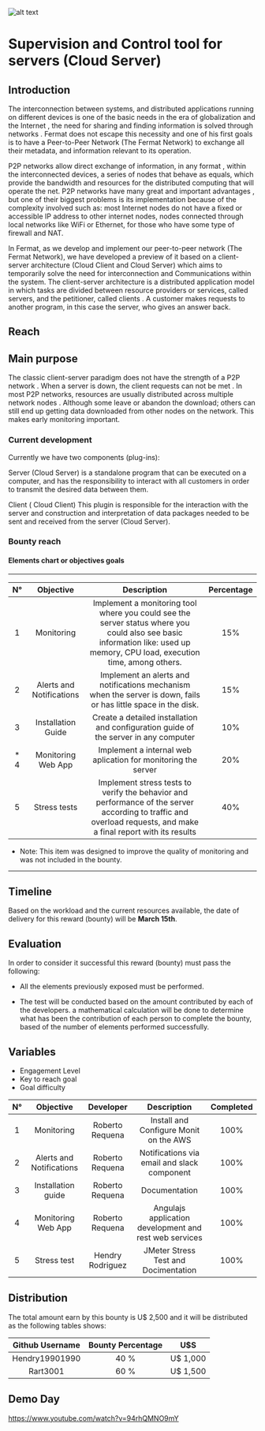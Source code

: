 ![alt text](https://github.com/bitDubai/media-kit/blob/master/MediaKit/Fermat%20Branding/Fermat%20Logotype/Fermat_Logo_3D.png "Fermat Logo")

# Supervision and Control tool for servers (Cloud Server)

## Introduction

The interconnection between systems, and distributed applications running on different devices is one of the basic needs in the era of globalization and the Internet , the need for sharing and finding information is solved through networks . Fermat does not escape this necessity and one of his first goals is to have a Peer-to-Peer Network (The Fermat Network) to exchange all their metadata, and information relevant to its operation.

P2P networks allow direct exchange of information, in any format , within the interconnected devices, a series of nodes that behave as equals, which provide the bandwidth and resources for the distributed computing that will operate the net. P2P networks have many great and important advantages , but one of their biggest problems is its implementation because of the complexity involved such as: most Internet nodes do not have a fixed or accessible IP address to other internet nodes, nodes connected through local networks like WiFi or Ethernet, for those who have some type of firewall and NAT.

In Fermat, as we develop and implement our peer-to-peer network (The Fermat Network), we have developed a preview of it based on a client-server architecture (Cloud Client and Cloud Server) which aims to temporarily solve the need for interconnection and Communications within the system. The client-server architecture is a distributed application model in which tasks are divided between resource providers or services, called servers, and the petitioner, called clients . A customer makes requests to another program, in this case the server, who gives an answer back.

## Reach

## Main purpose

The classic client-server paradigm does not have the strength of a P2P network . When a server is down, the client requests can not be met . In most P2P networks, resources are usually distributed across multiple network nodes . Although some leave or abandon the download; others can still end up getting data downloaded from other nodes on the network. This makes early monitoring important.

### Current development

Currently we have two components (plug-ins):

Server (Cloud Server) is a standalone program that can be executed on a computer, and has the responsibility to interact with all customers in order to transmit the desired data between them.

Client ( Cloud Client) This plugin is responsible for the interaction with the server and construction and interpretation of data packages needed to be sent and received from the server (Cloud Server).

### Bounty reach

#### Elements chart or objectives goals


---
| N° | Objective | Description | Percentage |
|:--:|:--------:|:-----------:|:-------------:|
| 1 |Monitoring	| Implement a monitoring tool where you could see the server status where you could also see basic information like: used up memory, CPU load, execution time, among others. | 15% |
| 2 | Alerts and Notifications | Implement an alerts and notifications mechanism when the server is down, fails or has little space in the disk.| 15% |
|3| Installation Guide | Create a detailed installation and configuration guide of the server in any computer | 10% |
|* 4| Monitoring Web App | Implement a internal web aplication for monitoring the server | 20% |
|5| Stress tests |Implement stress tests to verify the behavior and performance of the server according to traffic and overload requests, and make a final report with its results | 40% |

* Note: This item was designed to improve the quality of monitoring and was not included in the bounty.

---

## Timeline

Based on the workload and the current resources available, the date of delivery for this reward (bounty) will be  **March 15th**.

## Evaluation

In order to consider it successful this reward (bounty) must pass the following:

* All the elements previously exposed must be performed.

* The test will be conducted based on the amount contributed by each of the developers. a mathematical calculation will be done to determine what has been the contribution of each person to complete the bounty, based of the number of elements performed successfully.

## Variables

* Engagement Level
* Key to reach goal
* Goal difficulty

| N° | Objective  | Developer | Description | Completed |
|:--:|:---------:|:-------------:| :-------------:| :-------------:|
| 1  | Monitoring | Roberto Requena | Install and Configure Monit on the AWS | 100% |
| 2  | Alerts and Notifications | Roberto Requena | Notifications via email and slack component | 100% |
| 3  | Installation guide | Roberto Requena | Documentation | 100% |
| 4  | Monitoring Web App | Roberto Requena | Angulajs application development and  rest web services| 100% |
| 5  | Stress test | Hendry Rodriguez | JMeter Stress Test and Docimentation | 100% |

## Distribution

The total amount earn by this bounty is U$ 2,500 and it will be distributed as the following tables shows:

| Github Username | Bounty Percentage |   U$S   |
|:---------------:|:-----------------:|:-------:|
| Hendry19901990  | 40 %              | U$ 1,000|
| Rart3001        | 60 %              | U$ 1,500|

## Demo Day

https://www.youtube.com/watch?v=94rhQMNO9mY
